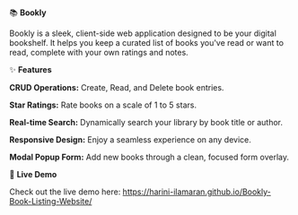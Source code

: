 📚 **Bookly**

Bookly is a sleek, client-side web application designed to be your digital bookshelf. It helps you keep a curated list of books you've read or want to read, complete with your own ratings and notes.


✨ **Features**

**CRUD Operations:** Create, Read, and Delete book entries.

**Star Ratings:** Rate books on a scale of 1 to 5 stars.

**Real-time Search:** Dynamically search your library by book title or author.

**Responsive Design:** Enjoy a seamless experience on any device.

**Modal Popup Form:** Add new books through a clean, focused form overlay.


🚀 **Live Demo**

Check out the live demo here: https://harini-ilamaran.github.io/Bookly-Book-Listing-Website/
